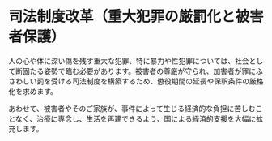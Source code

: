 # 司法制度改革（重大犯罪の厳罰化と被害者保護）

人の心や体に深い傷を残す重大な犯罪、特に暴力や性犯罪については、社会として断固たる姿勢で臨む必要があります。被害者の尊厳が守られ、加害者が罪にふさわしい罰を受ける司法制度を構築するため、懲役期間の延長や保釈条件の厳格化を求めます。

あわせて、被害者やそのご家族が、事件によって生じる経済的な負担に苦しむことなく、治療に専念し、生活を再建できるよう、国による経済的支援を大幅に拡充します。